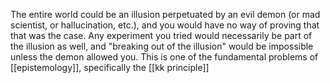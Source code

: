 The entire world could be an illusion perpetuated by an evil demon (or mad scientist, or hallucination, etc.), and you would have no way of proving that that was the case. Any experiment you tried would necessarily be part of the illusion as well, and "breaking out of the illusion" would be impossible unless the demon allowed you. This is one of the fundamental problems of [[epistemology]], specifically the [[kk principle]]
